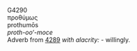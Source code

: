 G4290  
προθύμως  
prothumōs  
*proth-oo‘-moce*  
Adverb from [4289](g4289) *with* *alacrity:* - willingly.  
